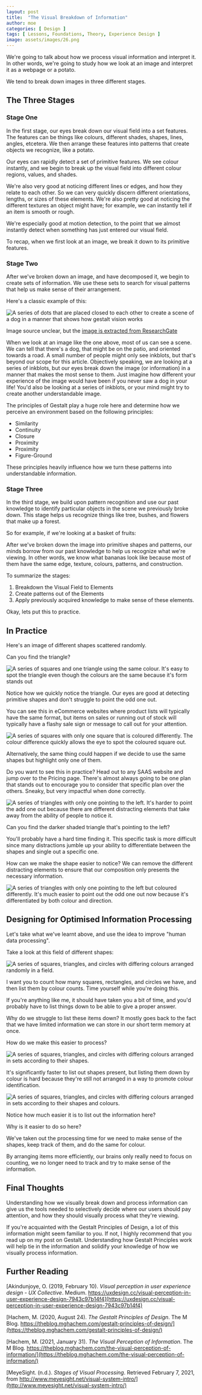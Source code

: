 ```yaml
---
layout: post
title:  "The Visual Breakdown of Information"
author: moe
categories: [ Design ]
tags: [ Lessons, Foundations, Theory, Experience Design ]
image: assets/images/26.png
---
```

We're going to talk about how we process visual information and interpret it. In other words, we're going to study how we look at an image and interpret it as a webpage or a potato.

We tend to break down images in three different stages.

## The Three Stages
### Stage One
In the first stage, our eyes break down our visual field into a set features. The features can be things like colours, different shades, shapes, lines, angles, etcetera. We then arrange these features into patterns that create objects we recognize, like a potato.

Our eyes can rapidly detect a set of primitive features. We see colour instantly, and we begin to break up the visual field into different colour regions, values, and shades.

We're also very good at noticing different lines or edges, and how they relate to each other. So we can very quickly discern different orientations, lengths, or sizes of these elements. We're also pretty good at noticing the different textures an object might have; for example, we can instantly tell if an item is smooth or rough.

We're especially good at motion detection, to the point that we almost instantly detect when something has just entered our visual field.

To recap, when we first look at an image, we break it down to its primitive features.

### Stage Two
After we've broken down an image, and have decomposed it, we begin to create sets of information. We use these sets to search for visual patterns that help us make sense of their arrangement.

Here's a classic example of this:

![A series of dots that are placed closed to each other to create a scene of a dog in a manner that shows how gestalt vision works](/assets/images/visual-breakdown/dog.png "Gestalt Vision")

Image source unclear, but the [image is extracted from ResearchGate](https://www.researchgate.net/figure/The-dog-picture-is-a-popular-example-of-emergence-from-the-field-of-gestalt-psychology_fig1_283090791)

When we look at an image like the one above, most of us can see a scene.  We can tell that there's a dog, that might be on the patio, and oriented towards a road. A small number of people might only see inkblots, but that's beyond our scope for this article. Objectively speaking, we are looking at a series of inkblots, but our eyes break down the image (or information) in a manner that makes the most sense to them. Just imagine how different your experience of the image would have been if you never saw a dog in your life! You'd also be looking at a series of inkblots, or your mind might try to create another understandable image.

The principles of Gestalt play a huge role here and determine how we perceive an environment based on the following principles:

- Similarity
- Continuity
- Closure
- Proximity
- Proximity
- Figure-Ground

These principles heavily influence how we turn these patterns into understandable information.

### Stage Three
In the third stage, we build upon pattern recognition and use our past knowledge to identify particular objects in the scene we previously broke down. This stage helps us recognize things like tree, bushes, and flowers that make up a forest.

So for example, if we're looking at a basket of fruits:

After we've broken down the image into primitive shapes and patterns, our minds borrow from our past knowledge to help us recognize what we're viewing. In other words, we know what bananas look like because most of them have the same edge, texture, colours, patterns, and construction.

To summarize the stages:

1. Breakdown the Visual Field to Elements
2. Create patterns out of the Elements
3. Apply previously acquired knowledge to make sense of these elements.

Okay, lets put this to practice.

## In Practice
Here's an image of different shapes scattered randomly.

Can you find the triangle?

![A series of squares and one triangle using the same colour. It's easy to spot the triangle even though the colours are the same because it's form stands out](/assets/images/visual-breakdown/1.png "Square and Triangles")

Notice how we quickly notice the triangle. Our eyes are good at detecting primitive shapes and don't struggle to point the odd one out.

You can see this in eCommerce websites where product lists will typically have the same format, but items on sales or running out of stock will typically have a flashy sale sign or message to call out for your attention.

![A series of squares with only one square that is coloured differently. The colour difference quickly allows the eye to spot the coloured square out.](/assets/images/visual-breakdown/2.png "Square and Colours")

Alternatively, the same thing could happen if we decide to use the same shapes but highlight only one of them.

Do you want to see this in practice? Head out to any SAAS website and jump over to the Pricing page. There's almost always going to be one plan that stands out to encourage you to consider that specific plan over the others. Sneaky, but very impactful when done correctly.

![A series of triangles with only one pointing to the left. It's harder to point the add one out because there are different distracting elements that take away from the ability of people to notice it.](/assets/images/visual-breakdown/3.png "Many Triangles")

Can you find the darker shaded triangle that's pointing to the left?

You'll probably have a hard time finding it. This specific task is more difficult since many distractions jumble up your ability to differentiate between the shapes and single out a specific one.

How can we make the shape easier to notice? We can remove the different distracting elements to ensure that our composition only presents the necessary information.

![A series of triangles with only one pointing to the left but coloured differently. It's much easier to point out the odd one out now because it's differentiated by both colour and direction.](/assets/images/visual-breakdown/4.png "Many Triangles, one colour")

## Designing for Optimised Information Processing
Let's take what we've learnt above, and use the idea to improve "human data processing".

Take a look at this field of different shapes:

![A series of squares, triangles, and circles with differing colours arranged randomly in a field.](/assets/images/visual-breakdown/5.png "Randomized field of shapes")

I want you to count how many squares, rectangles, and circles we have, and then list them by colour counts. Time yourself while you're doing this.

If you're anything like me, it should have taken you a bit of time, and you'd probably have to list things down to be able to give a proper answer.

Why do we struggle to list these items down? It mostly goes back to the fact that we have limited information we can store in our short term memory at once.

How do we make this easier to process?

![A series of squares, triangles, and circles with differing colours arranged in sets according to their shapes.](/assets/images/visual-breakdown/6.png "Field of shapes arranged by form")

It's significantly faster to list out shapes present, but listing them down by colour is hard because they're still not arranged in a way to promote colour identification.

![A series of squares, triangles, and circles with differing colours arranged in sets according to their shapes and colours.](/assets/images/visual-breakdown/7.png "Field of shapes arranged by form and colour")

Notice how much easier it is to list out the information here?

Why is it easier to do so here?

We've taken out the processing time for we need to make sense of the shapes, keep track of them, and do the same for colour.

By arranging items more efficiently, our brains only really need to focus on counting, we no longer need to track and try to make sense of the information.

## Final Thoughts
Understanding how we visually break down and process information can give us the tools needed to selectively decide where our users should pay attention, and how they should visually process what they're viewing.

If you're acquainted with the Gestalt Principles of Design, a lot of this information might seem familiar to you. If not, I highly recommend that you read up on my post on Gestalt. Understanding how Gestalt Principles work will help tie in the information and solidify your knowledge of how we visually process information.

## Further Reading
[Akindunjoye, O. (2019, February 10). *Visual perception in user experience design - UX Collective*. Medium. https://uxdesign.cc/visual-perception-in-user-experience-design-7943c97b14f4](https://uxdesign.cc/visual-perception-in-user-experience-design-7943c97b14f4)

[Hachem, M. (2020, August 24). *The Gestalt Principles of Design*. The M Blog. https://theblog.mghachem.com/gestalt-principles-of-design/](https://theblog.mghachem.com/gestalt-principles-of-design/)

[Hachem, M. (2021, January 31). *The Visual Perception of Information*. The M Blog. https://theblog.mghachem.com/the-visual-perception-of-information/](https://theblog.mghachem.com/the-visual-perception-of-information/)

[MeyeSight. (n.d.). *Stages of Visual Processing*. Retrieved February 7, 2021, from http://www.meyesight.net/visual-system-intro/](http://www.meyesight.net/visual-system-intro/)
